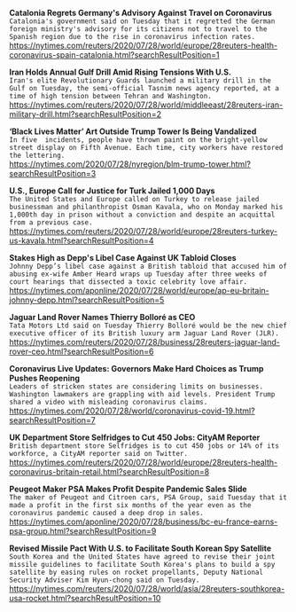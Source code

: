 **Catalonia Regrets Germany's Advisory Against Travel on Coronavirus**\
`Catalonia's government said on Tuesday that it regretted the German foreign ministry's advisory for its citizens not to travel to the Spanish region due to the rise in coronavirus infection rates. `\
https://nytimes.com/reuters/2020/07/28/world/europe/28reuters-health-coronavirus-spain-catalonia.html?searchResultPosition=1

**Iran Holds Annual Gulf Drill Amid Rising Tensions With U.S.**\
`Iran's elite Revolutionary Guards launched a military drill in the Gulf on Tuesday, the semi-official Tasnim news agency reported, at a time of high tension between Tehran and Washington.`\
https://nytimes.com/reuters/2020/07/28/world/middleeast/28reuters-iran-military-drill.html?searchResultPosition=2

**‘Black Lives Matter’ Art Outside Trump Tower Is Being Vandalized**\
`In five  incidents, people have thrown paint on the bright-yellow street display on Fifth Avenue. Each time, city workers have restored the lettering.`\
https://nytimes.com/2020/07/28/nyregion/blm-trump-tower.html?searchResultPosition=3

**U.S., Europe Call for Justice for Turk Jailed 1,000 Days**\
`The United States and Europe called on Turkey to release jailed businessman and philanthropist Osman Kavala, who on Monday marked his 1,000th day in prison without a conviction and despite an acquittal from a previous case. `\
https://nytimes.com/reuters/2020/07/28/world/europe/28reuters-turkey-us-kavala.html?searchResultPosition=4

**Stakes High as Depp's Libel Case Against UK Tabloid Closes**\
`Johnny Depp’s libel case against a British tabloid that accused him of abusing ex-wife Amber Heard wraps up Tuesday after three weeks of court hearings that dissected a toxic celebrity love affair.`\
https://nytimes.com/aponline/2020/07/28/world/europe/ap-eu-britain-johnny-depp.html?searchResultPosition=5

**Jaguar Land Rover Names Thierry Bolloré as CEO**\
`Tata Motors Ltd said on Tuesday Thierry Bolloré would be the new chief executive officer of its British luxury arm Jaguar Land Rover (JLR). `\
https://nytimes.com/reuters/2020/07/28/business/28reuters-jaguar-land-rover-ceo.html?searchResultPosition=6

**Coronavirus Live Updates: Governors Make Hard Choices as Trump Pushes Reopening**\
`Leaders of stricken states are considering limits on businesses. Washington lawmakers are grappling with aid levels. President Trump shared a video with misleading coronavirus claims.`\
https://nytimes.com/2020/07/28/world/coronavirus-covid-19.html?searchResultPosition=7

**UK Department Store Selfridges to Cut 450 Jobs: CityAM Reporter**\
`British department store Selfridges is to cut 450 jobs or 14% of its workforce, a CityAM reporter said on Twitter. `\
https://nytimes.com/reuters/2020/07/28/world/europe/28reuters-health-coronavirus-britain-retail.html?searchResultPosition=8

**Peugeot Maker PSA Makes Profit Despite Pandemic Sales Slide**\
`The maker of Peugeot and Citroen cars, PSA Group, said Tuesday that it made a profit in the first six months of the year even as the coronavirus pandemic caused a deep drop in sales.`\
https://nytimes.com/aponline/2020/07/28/business/bc-eu-france-earns-psa-group.html?searchResultPosition=9

**Revised Missile Pact With U.S. to Facilitate South Korean Spy Satellite**\
`South Korea and the United States have agreed to revise their joint missile guidelines to facilitate South Korea's plans to build a spy satellite by easing rules on rocket propellants, Deputy National Security Adviser Kim Hyun-chong said on Tuesday.`\
https://nytimes.com/reuters/2020/07/28/world/asia/28reuters-southkorea-usa-rocket.html?searchResultPosition=10


